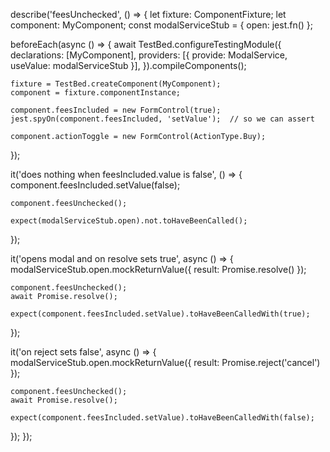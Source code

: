 describe('feesUnchecked', () => {
  let fixture: ComponentFixture<MyComponent>;
  let component: MyComponent;
  const modalServiceStub = { open: jest.fn() };

  beforeEach(async () => {
    await TestBed.configureTestingModule({
      declarations: [MyComponent],
      providers: [{ provide: ModalService, useValue: modalServiceStub }],
    }).compileComponents();

    fixture = TestBed.createComponent(MyComponent);
    component = fixture.componentInstance;

    component.feesIncluded = new FormControl(true);
    jest.spyOn(component.feesIncluded, 'setValue');  // so we can assert

    component.actionToggle = new FormControl(ActionType.Buy);
  });

  it('does nothing when feesIncluded.value is false', () => {
    component.feesIncluded.setValue(false);

    component.feesUnchecked();

    expect(modalServiceStub.open).not.toHaveBeenCalled();
  });

  it('opens modal and on resolve sets true', async () => {
    modalServiceStub.open.mockReturnValue({ result: Promise.resolve() });

    component.feesUnchecked();
    await Promise.resolve();

    expect(component.feesIncluded.setValue).toHaveBeenCalledWith(true);
  });

  it('on reject sets false', async () => {
    modalServiceStub.open.mockReturnValue({ result: Promise.reject('cancel') });

    component.feesUnchecked();
    await Promise.resolve();

    expect(component.feesIncluded.setValue).toHaveBeenCalledWith(false);
  });
});